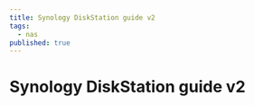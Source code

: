 ```yaml
---
title: Synology DiskStation guide v2
tags:
  - nas
published: true
---
```


# Synology DiskStation guide v2 

